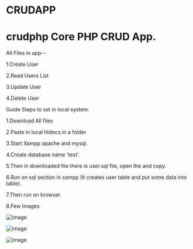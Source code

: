# CRUDAPP

# crudphp Core PHP CRUD App.

All Files in app--

1.Create User

2.Read Users List

3.Update User

4.Delete User

Guide Steps to set in local system.

1.Download All files

2.Paste in local htdocs in a folder

3.Start Xampp apache and mysql.

4.Create database name 'test'.

5.Then in downloaded file there is user.sql file, open the and copy.

6.Run on sql section in xampp (It creates user table and put some data into table).

7.Then run on browser.

8.Few Images

![image](https://user-images.githubusercontent.com/115968261/231731586-5052bdcf-5d30-4ca9-8b69-7e6845b2b193.png)


![image](https://user-images.githubusercontent.com/115968261/231731537-3e45ee20-a426-44c1-ac43-25e9d4b769ee.png)

![image](https://user-images.githubusercontent.com/115968261/231731645-28bdf5bf-186e-4df4-a462-4d2c7b63fdca.png)



